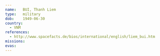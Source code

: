 ```yaml
---
name:	BUI, Thanh Liem
type:	military
dob:	1949-06-30
country:
  - VNM
references:
  - http://www.spacefacts.de/bios/international/english/liem_bui.htm
missions:
evas:
---
```

